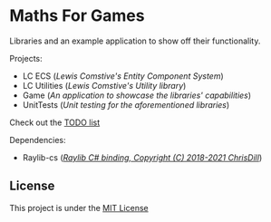 # Maths For Games

Libraries and an example application to show off their functionality.

Projects:
 - LC ECS (*Lewis Comstive's Entity Component System*)
 - LC Utilities (*Lewis Comstive's Utility library*)
 - Game (*An application to showcase the libraries' capabilities*)
 - UnitTests (*Unit testing for the aforementioned libraries*)

Check out the [TODO list](./TODO.md)

Dependencies:
 - Raylib-cs (*[Raylib C# binding, Copyright (C) 2018-2021 ChrisDill](https://github.com/ChrisDill/Raylib-cs)*)

## License
This project is under the [MIT License](LICENSE.txt)